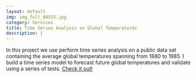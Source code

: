 ```yaml
---
layout: default
img: img_full_60515.jpg
category: Services
title: Time Series Analysis on Global Temperatures
description: |
---
```

  In this project we use perform time series analysis on a public data set containing the average global temperatures spanning from 1880 to 1985. I build a time series model to forecast future global temperatures and validate using a series of tests. [Check it out!](/doc/Resume_RP_2016.pdf)
